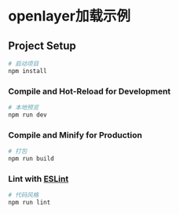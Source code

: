 # openlayer加载示例

## Project Setup

```sh
# 启动项目
npm install
```

### Compile and Hot-Reload for Development

```sh
# 本地预览
npm run dev
```

### Compile and Minify for Production

```sh
# 打包
npm run build
```

### Lint with [ESLint](https://eslint.org/)

```sh
# 代码风格
npm run lint
```
